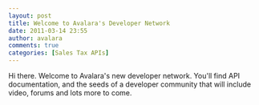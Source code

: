 ```yaml
---
layout: post
title: Welcome to Avalara's Developer Network
date: 2011-03-14 23:55
author: avalara
comments: true
categories: [Sales Tax APIs]
---
```

Hi there. Welcome to Avalara's new developer network. You'll find API documentation, and the seeds of a developer community that will include video, forums and lots more to come. 
